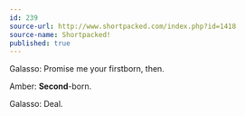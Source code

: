 ```yaml
---
id: 239
source-url: http://www.shortpacked.com/index.php?id=1418
source-name: Shortpacked!
published: true
---
```


<p>Galasso: Promise me your firstborn, then.</p>

<p>Amber: <strong>Second</strong>-born.</p>

<p>Galasso: Deal.</p>


